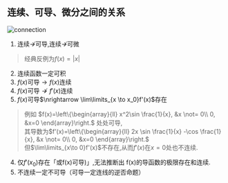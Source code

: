 ## 连续、可导、微分之间的关系

![connection](connection.png)

1. 连续$\nrightarrow$可导,连续$\nrightarrow$可微
> 经典反例为$f(x)=|x|$
2. 连续函数一定可积
3. $f(x)$可导$\rightarrow f(x)$连续
4. $f(x)$可导$\nrightarrow f'(x)$连续
5. $f(x)$可导$\nrightarrow \lim\limits_{x \to x_0}f'(x)$存在
> 例如
$f(x)=\left\{\begin{array}{ll}
x^2\sin \frac{1}{x}, &x \not= 0\\
0, &x=0
\end{array}\right.$
处处可导,<br>
其导数为$f’(x)=\left\{\begin{array}{ll}
2x \sin \frac{1}{x} -\cos \frac{1}{x}, &x \not= 0\\
0, &x=0
\end{array}\right.$<br>
但$\lim\limits_{x\to 0}f'(x)$不存在,从而$f'(x)$在$x=0$处也不连续.
4. 仅$f'(x_0)$存在「或f(x)可导)」,无法推断出 f(x)的导函数的极限存在和连续.
5. 不连续一定不可导（可导一定连线的逆否命题）